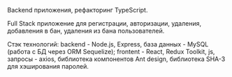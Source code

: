 Backend приложения, рефакторинг TypeScript.

Full Stack приложение для регистрации, авторизации, удаления, добавления в бан, удаления из бана пользователей.

Стэк технологий:
backend - Node.js, Express, база данных - MySQL (работа с БД через ORM Sequelize);
frontent - React, Redux Toolkit, js, запросы - axios, библиотека компонентов Ant design, библиотека SHA-3 для хэширования паролей.
